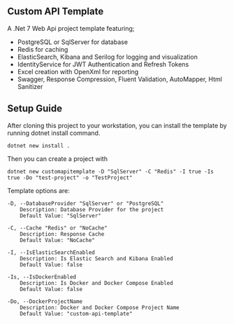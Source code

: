 ## Custom API Template

A .Net 7 Web Api project template featuring;
- PostgreSQL or SqlServer for database
- Redis for caching
- ElasticSearch, Kibana and Serilog for logging and visualization
- IdentityService for JWT Authentication and Refresh Tokens
- Excel creation with OpenXml for reporting
- Swagger, Response Compression, Fluent Validation, AutoMapper, Html Sanitizer

## Setup Guide
After cloning this project to your workstation, you can install the template by running dotnet install command.

    dotnet new install .

Then you can create a project with

    dotnet new customapitemplate -D "SqlServer" -C "Redis" -I true -Is true -Do "test-project" -o "TestProject"

Template options are:
    
    -D, --DatabaseProvider "SqlServer" or "PostgreSQL"
        Description: Database Provider for the project
        Default Value: "SqlServer"

    -C, --Cache "Redis" or "NoCache"
        Description: Response Cache
        Default Value: "NoCache"
    
    -I, --IsElasticSearchEnabled
        Description: Is Elastic Search and Kibana Enabled
        Default Value: false
    
    -Is, --IsDockerEnabled
        Description: Is Docker and Docker Compose Enabled
        Default Value: false
    
    -Do, --DockerProjectName
        Description: Docker and Docker Compose Project Name
        Default Value: "custom-api-template"
